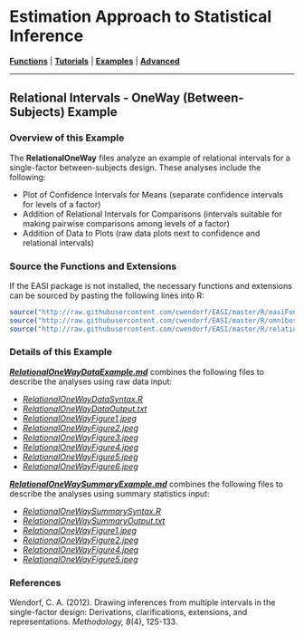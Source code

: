 # Estimation Approach to Statistical Inference

[**Functions**](../../Functions) | 
[**Tutorials**](../../Tutorials) | 
[**Examples**](../../Examples) | 
[**Advanced**](../../Advanced)

---

## Relational Intervals - OneWay (Between-Subjects) Example

### Overview of this Example

The **RelationalOneWay** files analyze an example of relational intervals for a single-factor between-subjects design. These analyses include the following:

- Plot of Confidence Intervals for Means (separate confidence intervals for levels of a factor)
- Addition of Relational Intervals for Comparisons (intervals suitable for making pairwise comparisons among levels of a factor)
- Addition of Data to Plots (raw data plots next to confidence and relational intervals)

### Source the Functions and Extensions

If the EASI package is not installed, the necessary functions and extensions can be sourced by pasting the following lines into R:
```r
source("http://raw.githubusercontent.com/cwendorf/EASI/master/R/easiFunctions.R")
source("http://raw.githubusercontent.com/cwendorf/EASI/master/R/omnibusExtension.R")
source("http://raw.githubusercontent.com/cwendorf/EASI/master/R/relationalExtension.R")
```

### Details of this Example
 
[_**RelationalOneWayDataExample.md**_](./RelationalOneWayDataExample.md) combines the following files to describe the analyses using raw data input:

- [_RelationalOneWayDataSyntax.R_](./RelationalOneWayDataSyntax.R)
- [_RelationalOneWayDataOutput.txt_](./RelationalOneWayDataOutput.txt)
- [_RelationalOneWayFigure1.jpeg_](./RelationalOneWayFigure1.jpeg)
- [_RelationalOneWayFigure2.jpeg_](./RelationalOneWayFigure2.jpeg)
- [_RelationalOneWayFigure3.jpeg_](./RelationalOneWayFigure3.jpeg)
- [_RelationalOneWayFigure4.jpeg_](./RelationalOneWayFigure4.jpeg)
- [_RelationalOneWayFigure5.jpeg_](./RelationalOneWayFigure5.jpeg)
- [_RelationalOneWayFigure6.jpeg_](./RelationalOneWayFigure6.jpeg)

[**_RelationalOneWaySummaryExample.md_**](./RelationalOneWaySummaryExample.md) combines the following files to describe the analyses using summary statistics input:

- [_RelationalOneWaySummarySyntax.R_](./RelationalOneWaySummarySyntax.R)
- [_RelationalOneWaySummaryOutput.txt_](./RelationalOneWaySummaryOutput.txt)
- [_RelationalOneWayFigure1.jpeg_](./RelationalOneWayFigure1.jpeg)
- [_RelationalOneWayFigure2.jpeg_](./RelationalOneWayFigure2.jpeg)
- [_RelationalOneWayFigure4.jpeg_](./RelationalOneWayFigure4.jpeg)
- [_RelationalOneWayFigure5.jpeg_](./RelationalOneWayFigure5.jpeg)

### References

Wendorf, C. A. (2012). Drawing inferences from multiple intervals in the single-factor design: Derivations, clarifications, extensions, and representations. _Methodology, 8_(4), 125-133.
